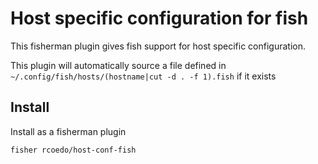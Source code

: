 # Host specific configuration for fish

This fisherman plugin gives fish support for host specific configuration.

This plugin will automatically source a file defined in `~/.config/fish/hosts/(hostname|cut -d . -f 1).fish` if it exists

## Install

Install as a fisherman plugin

```
fisher rcoedo/host-conf-fish
```
